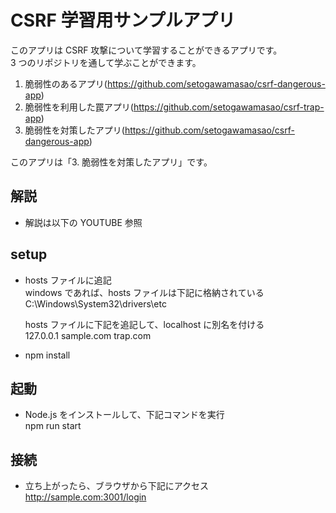 # CSRF 学習用サンプルアプリ

このアプリは CSRF 攻撃について学習することができるアプリです。  
3 つのリポジトリを通して学ぶことができます。

1. 脆弱性のあるアプリ(https://github.com/setogawamasao/csrf-dangerous-app)
2. 脆弱性を利用した罠アプリ(https://github.com/setogawamasao/csrf-trap-app)
3. 脆弱性を対策したアプリ(https://github.com/setogawamasao/csrf-dangerous-app)

このアプリは「3. 脆弱性を対策したアプリ」です。

## 解説

- 解説は以下の YOUTUBE 参照

## setup

- hosts ファイルに追記  
  windows であれば、hosts ファイルは下記に格納されている  
  C:\Windows\System32\drivers\etc

  hosts ファイルに下記を追記して、localhost に別名を付ける  
  127.0.0.1 sample.com trap.com

- npm install

## 起動

- Node.js をインストールして、下記コマンドを実行  
  npm run start

## 接続

- 立ち上がったら、ブラウザから下記にアクセス  
  http://sample.com:3001/login
